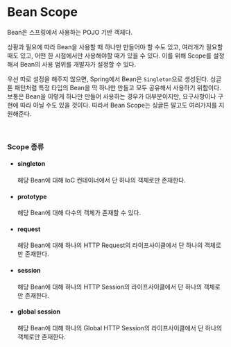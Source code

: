 # Bean Scope

Bean은 스프링에서 사용하는 POJO 기반 객체다.

상황과 필요에 따라 Bean을 사용할 때 하나만 만들어야 할 수도 있고, 여러개가 필요할 때도 있고, 어떤 한 시점에서만 사용해야할 때가 있을 수 있다. 이를 위해 Scope를 설정해서 Bean의 사용 범위를 개발자가 설정할 수 있다.

우선 따로 설정을 해주지 않으면, Spring에서 Bean은 `Singleton`으로 생성된다. 싱글톤 패턴처럼 특정 타입의 Bean을 딱 하나만 만들고 모두 공유해서 사용하기 위함이다. 보통은 Bean을 이렇게 하나만 만들어 사용하는 경우가 대부분이지만, 요구사항이나 구현에 따라 아닐 수도 있을 것이다. 따라서 Bean Scope는 싱글톤 말고도 여러가지를 지원해준다.

<br>

### Scope 종류

- #### singleton

  해당 Bean에 대해 IoC 컨테이너에서 단 하나의 객체로만 존재한다.

- #### prototype

  해당 Bean에 대해 다수의 객체가 존재할 수 있다.

- #### request

  해당 Bean에 대해 하나의 HTTP Request의 라이프사이클에서 단 하나의 객체로만 존재한다.

- #### session

  해당 Bean에 대해 하나의 HTTP Session의 라이프사이클에서 단 하나의 객체로만 존재한다.

- #### global session

  해당 Bean에 대해 하나의 Global HTTP Session의 라이프사이클에서 단 하나의 객체로만 존재한다.